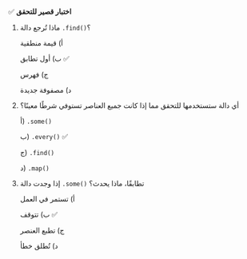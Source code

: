 ✅ **اختبار قصير للتحقق**
1.	ماذا تُرجع دالة `.find()`؟
    
    أ) قيمة منطقية
    
    ب) أول تطابق ✅
    
    ج) فهرس
    
    د) مصفوفة جديدة
2.	أي دالة ستستخدمها للتحقق مما إذا كانت جميع العناصر تستوفي شرطًا معينًا؟
    
    أ) `.some()`
    
    ب) `.every()` ✅
    
    ج) `.find()`
    
    د) `.map()`
3.	إذا وجدت دالة `.some()` تطابقًا، ماذا يحدث؟
    
    أ) تستمر في العمل
    
    ب) تتوقف ✅
    
    ج) تطبع العنصر
    
    د) تُطلق خطأ
